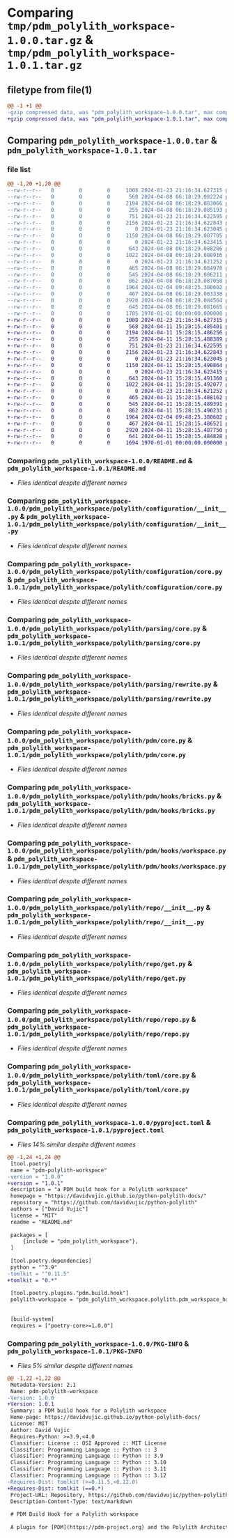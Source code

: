 # Comparing `tmp/pdm_polylith_workspace-1.0.0.tar.gz` & `tmp/pdm_polylith_workspace-1.0.1.tar.gz`

## filetype from file(1)

```diff
@@ -1 +1 @@
-gzip compressed data, was "pdm_polylith_workspace-1.0.0.tar", max compression
+gzip compressed data, was "pdm_polylith_workspace-1.0.1.tar", max compression
```

## Comparing `pdm_polylith_workspace-1.0.0.tar` & `pdm_polylith_workspace-1.0.1.tar`

### file list

```diff
@@ -1,20 +1,20 @@
--rw-r--r--   0        0        0     1008 2024-01-23 21:16:34.627315 pdm_polylith_workspace-1.0.0/README.md
--rw-r--r--   0        0        0      568 2024-04-08 06:18:29.082224 pdm_polylith_workspace-1.0.0/pdm_polylith_workspace/polylith/configuration/__init__.py
--rw-r--r--   0        0        0     2194 2024-04-08 06:18:29.083066 pdm_polylith_workspace-1.0.0/pdm_polylith_workspace/polylith/configuration/core.py
--rw-r--r--   0        0        0      255 2024-04-08 06:18:29.085193 pdm_polylith_workspace-1.0.0/pdm_polylith_workspace/polylith/parsing/__init__.py
--rw-r--r--   0        0        0      751 2024-01-23 21:16:34.622595 pdm_polylith_workspace-1.0.0/pdm_polylith_workspace/polylith/parsing/core.py
--rw-r--r--   0        0        0     2156 2024-01-23 21:16:34.622843 pdm_polylith_workspace-1.0.0/pdm_polylith_workspace/polylith/parsing/rewrite.py
--rw-r--r--   0        0        0        0 2024-01-23 21:16:34.623045 pdm_polylith_workspace-1.0.0/pdm_polylith_workspace/polylith/pdm/__init__.py
--rw-r--r--   0        0        0     1150 2024-04-08 06:18:29.087705 pdm_polylith_workspace-1.0.0/pdm_polylith_workspace/polylith/pdm/core.py
--rw-r--r--   0        0        0        0 2024-01-23 21:16:34.623415 pdm_polylith_workspace-1.0.0/pdm_polylith_workspace/polylith/pdm/hooks/__init__.py
--rw-r--r--   0        0        0      643 2024-04-08 06:18:29.088206 pdm_polylith_workspace-1.0.0/pdm_polylith_workspace/polylith/pdm/hooks/bricks.py
--rw-r--r--   0        0        0     1022 2024-04-08 06:18:29.088916 pdm_polylith_workspace-1.0.0/pdm_polylith_workspace/polylith/pdm/hooks/workspace.py
--rw-r--r--   0        0        0        0 2024-01-23 21:16:34.621252 pdm_polylith_workspace-1.0.0/pdm_polylith_workspace/polylith/pdm_workspace_hooks/__init__.py
--rw-r--r--   0        0        0      465 2024-04-08 06:18:29.084970 pdm_polylith_workspace-1.0.0/pdm_polylith_workspace/polylith/pdm_workspace_hooks/core.py
--rw-r--r--   0        0        0      545 2024-04-08 06:18:29.086211 pdm_polylith_workspace-1.0.0/pdm_polylith_workspace/polylith/repo/__init__.py
--rw-r--r--   0        0        0      862 2024-04-08 06:18:29.087058 pdm_polylith_workspace-1.0.0/pdm_polylith_workspace/polylith/repo/get.py
--rw-r--r--   0        0        0     1964 2024-02-04 09:48:25.380602 pdm_polylith_workspace-1.0.0/pdm_polylith_workspace/polylith/repo/repo.py
--rw-r--r--   0        0        0      467 2024-04-08 06:18:29.083338 pdm_polylith_workspace-1.0.0/pdm_polylith_workspace/polylith/toml/__init__.py
--rw-r--r--   0        0        0     2920 2024-04-08 06:18:29.084564 pdm_polylith_workspace-1.0.0/pdm_polylith_workspace/polylith/toml/core.py
--rw-r--r--   0        0        0      645 2024-04-08 06:18:29.081665 pdm_polylith_workspace-1.0.0/pyproject.toml
--rw-r--r--   0        0        0     1705 1970-01-01 00:00:00.000000 pdm_polylith_workspace-1.0.0/PKG-INFO
+-rw-r--r--   0        0        0     1008 2024-01-23 21:16:34.627315 pdm_polylith_workspace-1.0.1/README.md
+-rw-r--r--   0        0        0      568 2024-04-11 15:28:15.485401 pdm_polylith_workspace-1.0.1/pdm_polylith_workspace/polylith/configuration/__init__.py
+-rw-r--r--   0        0        0     2194 2024-04-11 15:28:15.486256 pdm_polylith_workspace-1.0.1/pdm_polylith_workspace/polylith/configuration/core.py
+-rw-r--r--   0        0        0      255 2024-04-11 15:28:15.488389 pdm_polylith_workspace-1.0.1/pdm_polylith_workspace/polylith/parsing/__init__.py
+-rw-r--r--   0        0        0      751 2024-01-23 21:16:34.622595 pdm_polylith_workspace-1.0.1/pdm_polylith_workspace/polylith/parsing/core.py
+-rw-r--r--   0        0        0     2156 2024-01-23 21:16:34.622843 pdm_polylith_workspace-1.0.1/pdm_polylith_workspace/polylith/parsing/rewrite.py
+-rw-r--r--   0        0        0        0 2024-01-23 21:16:34.623045 pdm_polylith_workspace-1.0.1/pdm_polylith_workspace/polylith/pdm/__init__.py
+-rw-r--r--   0        0        0     1150 2024-04-11 15:28:15.490864 pdm_polylith_workspace-1.0.1/pdm_polylith_workspace/polylith/pdm/core.py
+-rw-r--r--   0        0        0        0 2024-01-23 21:16:34.623415 pdm_polylith_workspace-1.0.1/pdm_polylith_workspace/polylith/pdm/hooks/__init__.py
+-rw-r--r--   0        0        0      643 2024-04-11 15:28:15.491360 pdm_polylith_workspace-1.0.1/pdm_polylith_workspace/polylith/pdm/hooks/bricks.py
+-rw-r--r--   0        0        0     1022 2024-04-11 15:28:15.492077 pdm_polylith_workspace-1.0.1/pdm_polylith_workspace/polylith/pdm/hooks/workspace.py
+-rw-r--r--   0        0        0        0 2024-01-23 21:16:34.621252 pdm_polylith_workspace-1.0.1/pdm_polylith_workspace/polylith/pdm_workspace_hooks/__init__.py
+-rw-r--r--   0        0        0      465 2024-04-11 15:28:15.488162 pdm_polylith_workspace-1.0.1/pdm_polylith_workspace/polylith/pdm_workspace_hooks/core.py
+-rw-r--r--   0        0        0      545 2024-04-11 15:28:15.489391 pdm_polylith_workspace-1.0.1/pdm_polylith_workspace/polylith/repo/__init__.py
+-rw-r--r--   0        0        0      862 2024-04-11 15:28:15.490231 pdm_polylith_workspace-1.0.1/pdm_polylith_workspace/polylith/repo/get.py
+-rw-r--r--   0        0        0     1964 2024-02-04 09:48:25.380602 pdm_polylith_workspace-1.0.1/pdm_polylith_workspace/polylith/repo/repo.py
+-rw-r--r--   0        0        0      467 2024-04-11 15:28:15.486521 pdm_polylith_workspace-1.0.1/pdm_polylith_workspace/polylith/toml/__init__.py
+-rw-r--r--   0        0        0     2920 2024-04-11 15:28:15.487750 pdm_polylith_workspace-1.0.1/pdm_polylith_workspace/polylith/toml/core.py
+-rw-r--r--   0        0        0      641 2024-04-11 15:28:15.484828 pdm_polylith_workspace-1.0.1/pyproject.toml
+-rw-r--r--   0        0        0     1694 1970-01-01 00:00:00.000000 pdm_polylith_workspace-1.0.1/PKG-INFO
```

### Comparing `pdm_polylith_workspace-1.0.0/README.md` & `pdm_polylith_workspace-1.0.1/README.md`

 * *Files identical despite different names*

### Comparing `pdm_polylith_workspace-1.0.0/pdm_polylith_workspace/polylith/configuration/__init__.py` & `pdm_polylith_workspace-1.0.1/pdm_polylith_workspace/polylith/configuration/__init__.py`

 * *Files identical despite different names*

### Comparing `pdm_polylith_workspace-1.0.0/pdm_polylith_workspace/polylith/configuration/core.py` & `pdm_polylith_workspace-1.0.1/pdm_polylith_workspace/polylith/configuration/core.py`

 * *Files identical despite different names*

### Comparing `pdm_polylith_workspace-1.0.0/pdm_polylith_workspace/polylith/parsing/core.py` & `pdm_polylith_workspace-1.0.1/pdm_polylith_workspace/polylith/parsing/core.py`

 * *Files identical despite different names*

### Comparing `pdm_polylith_workspace-1.0.0/pdm_polylith_workspace/polylith/parsing/rewrite.py` & `pdm_polylith_workspace-1.0.1/pdm_polylith_workspace/polylith/parsing/rewrite.py`

 * *Files identical despite different names*

### Comparing `pdm_polylith_workspace-1.0.0/pdm_polylith_workspace/polylith/pdm/core.py` & `pdm_polylith_workspace-1.0.1/pdm_polylith_workspace/polylith/pdm/core.py`

 * *Files identical despite different names*

### Comparing `pdm_polylith_workspace-1.0.0/pdm_polylith_workspace/polylith/pdm/hooks/bricks.py` & `pdm_polylith_workspace-1.0.1/pdm_polylith_workspace/polylith/pdm/hooks/bricks.py`

 * *Files identical despite different names*

### Comparing `pdm_polylith_workspace-1.0.0/pdm_polylith_workspace/polylith/pdm/hooks/workspace.py` & `pdm_polylith_workspace-1.0.1/pdm_polylith_workspace/polylith/pdm/hooks/workspace.py`

 * *Files identical despite different names*

### Comparing `pdm_polylith_workspace-1.0.0/pdm_polylith_workspace/polylith/repo/__init__.py` & `pdm_polylith_workspace-1.0.1/pdm_polylith_workspace/polylith/repo/__init__.py`

 * *Files identical despite different names*

### Comparing `pdm_polylith_workspace-1.0.0/pdm_polylith_workspace/polylith/repo/get.py` & `pdm_polylith_workspace-1.0.1/pdm_polylith_workspace/polylith/repo/get.py`

 * *Files identical despite different names*

### Comparing `pdm_polylith_workspace-1.0.0/pdm_polylith_workspace/polylith/repo/repo.py` & `pdm_polylith_workspace-1.0.1/pdm_polylith_workspace/polylith/repo/repo.py`

 * *Files identical despite different names*

### Comparing `pdm_polylith_workspace-1.0.0/pdm_polylith_workspace/polylith/toml/core.py` & `pdm_polylith_workspace-1.0.1/pdm_polylith_workspace/polylith/toml/core.py`

 * *Files identical despite different names*

### Comparing `pdm_polylith_workspace-1.0.0/pyproject.toml` & `pdm_polylith_workspace-1.0.1/pyproject.toml`

 * *Files 14% similar despite different names*

```diff
@@ -1,24 +1,24 @@
 [tool.poetry]
 name = "pdm-polylith-workspace"
-version = "1.0.0"
+version = "1.0.1"
 description = "a PDM build hook for a Polylith workspace"
 homepage = "https://davidvujic.github.io/python-polylith-docs/"
 repository = "https://github.com/davidvujic/python-polylith"
 authors = ["David Vujic"]
 license = "MIT"
 readme = "README.md"
 
 packages = [
     {include = "pdm_polylith_workspace"},
 ]
 
 [tool.poetry.dependencies]
 python = "^3.9"
-tomlkit = "^0.11.5"
+tomlkit = "0.*"
 
 [tool.poetry.plugins."pdm.build.hook"]
 polylith-workspace = "pdm_polylith_workspace.polylith.pdm_workspace_hooks.core"
 
 
 [build-system]
 requires = ["poetry-core>=1.0.0"]
```

### Comparing `pdm_polylith_workspace-1.0.0/PKG-INFO` & `pdm_polylith_workspace-1.0.1/PKG-INFO`

 * *Files 5% similar despite different names*

```diff
@@ -1,22 +1,22 @@
 Metadata-Version: 2.1
 Name: pdm-polylith-workspace
-Version: 1.0.0
+Version: 1.0.1
 Summary: a PDM build hook for a Polylith workspace
 Home-page: https://davidvujic.github.io/python-polylith-docs/
 License: MIT
 Author: David Vujic
 Requires-Python: >=3.9,<4.0
 Classifier: License :: OSI Approved :: MIT License
 Classifier: Programming Language :: Python :: 3
 Classifier: Programming Language :: Python :: 3.9
 Classifier: Programming Language :: Python :: 3.10
 Classifier: Programming Language :: Python :: 3.11
 Classifier: Programming Language :: Python :: 3.12
-Requires-Dist: tomlkit (>=0.11.5,<0.12.0)
+Requires-Dist: tomlkit (==0.*)
 Project-URL: Repository, https://github.com/davidvujic/python-polylith
 Description-Content-Type: text/markdown
 
 # PDM Build Hook for a Polylith workspace
 
 A plugin for [PDM](https://pdm-project.org) and the Polylith Architecture.
```

